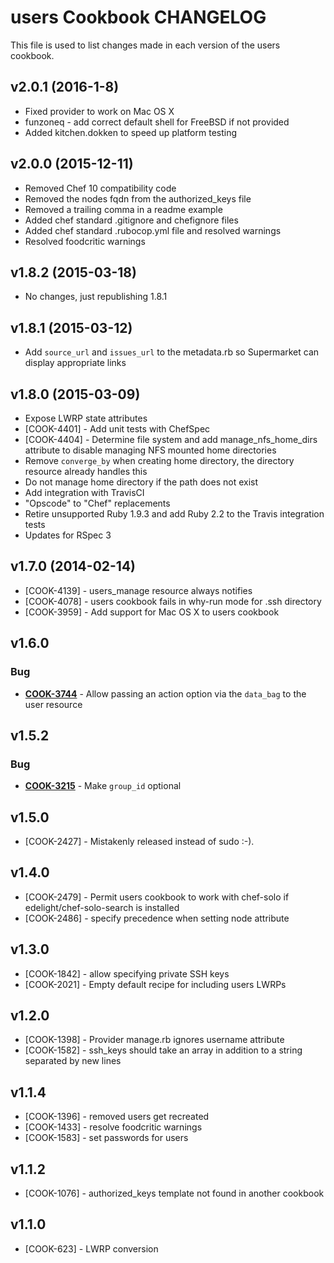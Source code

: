 # users Cookbook CHANGELOG
This file is used to list changes made in each version of the users cookbook.

## v2.0.1 (2016-1-8)
- Fixed provider to work on Mac OS X
- funzoneq - add correct default shell for FreeBSD if not provided 
- Added kitchen.dokken to speed up platform testing 

## v2.0.0 (2015-12-11)
- Removed Chef 10 compatibility code
- Removed the nodes fqdn from the authorized_keys file
- Removed a trailing comma in a readme example
- Added chef standard .gitignore and chefignore files
- Added chef standard .rubocop.yml file and resolved warnings
- Resolved foodcritic warnings

## v1.8.2 (2015-03-18)
- No changes, just republishing 1.8.1

## v1.8.1 (2015-03-12)
- Add `source_url` and `issues_url` to the metadata.rb so Supermarket can display appropriate links

## v1.8.0 (2015-03-09)
- Expose LWRP state attributes
- [COOK-4401] - Add unit tests with ChefSpec
- [COOK-4404] - Determine file system and add manage_nfs_home_dirs attribute to disable managing NFS mounted home directories
- Remove `converge_by` when creating home directory, the directory resource already handles this
- Do not manage home directory if the path does not exist
- Add integration with TravisCI
- "Opscode" to "Chef" replacements
- Retire unsupported Ruby 1.9.3 and add Ruby 2.2 to the Travis integration tests
- Updates for RSpec 3

## v1.7.0 (2014-02-14)
- [COOK-4139] - users_manage resource always notifies
- [COOK-4078] - users cookbook fails in why-run mode for .ssh directory
- [COOK-3959] - Add support for Mac OS X to users cookbook

## v1.6.0
### Bug
- **[COOK-3744](https://tickets.opscode.com/browse/COOK-3744)** - Allow passing an action option via the `data_bag` to the user resource

## v1.5.2
### Bug
- **[COOK-3215](https://tickets.opscode.com/browse/COOK-3215)** - Make `group_id` optional

## v1.5.0
- [COOK-2427] - Mistakenly released instead of sudo :-).

## v1.4.0
- [COOK-2479] - Permit users cookbook to work with chef-solo if edelight/chef-solo-search is installed
- [COOK-2486] - specify precedence when setting node attribute

## v1.3.0
- [COOK-1842] - allow specifying private SSH keys
- [COOK-2021] - Empty default recipe for including users LWRPs

## v1.2.0
- [COOK-1398] - Provider manage.rb ignores username attribute
- [COOK-1582] - ssh_keys should take an array in addition to a string separated by new lines

## v1.1.4
- [COOK-1396] - removed users get recreated
- [COOK-1433] - resolve foodcritic warnings
- [COOK-1583] - set passwords for users

## v1.1.2
- [COOK-1076] - authorized_keys template not found in another cookbook

## v1.1.0
- [COOK-623] - LWRP conversion
